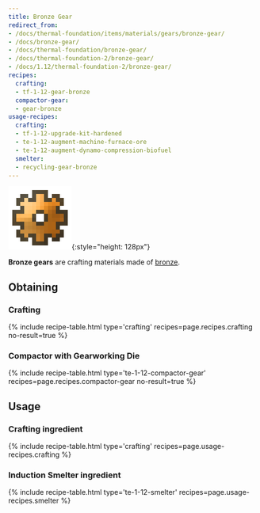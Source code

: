 ```yaml
---
title: Bronze Gear
redirect_from:
- /docs/thermal-foundation/items/materials/gears/bronze-gear/
- /docs/bronze-gear/
- /docs/thermal-foundation/bronze-gear/
- /docs/thermal-foundation-2/bronze-gear/
- /docs/1.12/thermal-foundation-2/bronze-gear/
recipes:
  crafting:
  - tf-1-12-gear-bronze
  compactor-gear:
  - gear-bronze
usage-recipes:
  crafting:
  - tf-1-12-upgrade-kit-hardened
  - te-1-12-augment-machine-furnace-ore
  - te-1-12-augment-dynamo-compression-biofuel
  smelter:
  - recycling-gear-bronze
---
```


![Bronze gear](/assets/images/thermal-foundation-2/gear-bronze.png){:style="height: 128px"}


**Bronze gears** are crafting materials made of [bronze](/docs/1.12/thermal-foundation/bronze-ingot/).


Obtaining
---------

### Crafting
{% include recipe-table.html type='crafting' recipes=page.recipes.crafting no-result=true %}

### Compactor with Gearworking Die
{% include recipe-table.html type='te-1-12-compactor-gear' recipes=page.recipes.compactor-gear no-result=true %}


Usage
-----

### Crafting ingredient
{% include recipe-table.html type='crafting' recipes=page.usage-recipes.crafting %}

### Induction Smelter ingredient
{% include recipe-table.html type='te-1-12-smelter' recipes=page.usage-recipes.smelter %}

